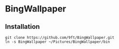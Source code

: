 # BingWallpaper


## Installation

```shell
git clone https://github.com/9ft/BingWallpaper.git
ln -s BingWallpaper ~/Pictures/BingWallpaper/bin
```
